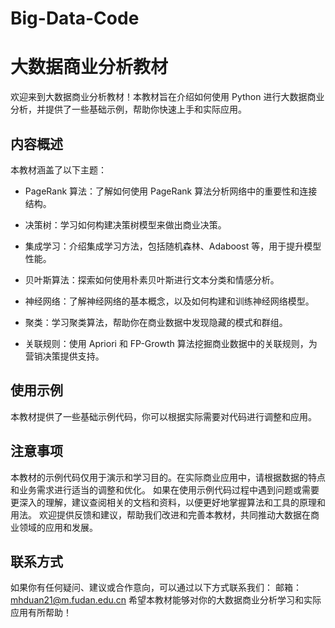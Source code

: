 # Big-Data-Code
# 大数据商业分析教材

欢迎来到大数据商业分析教材！本教材旨在介绍如何使用 Python 进行大数据商业分析，并提供了一些基础示例，帮助你快速上手和实际应用。

## 内容概述

本教材涵盖了以下主题：

- PageRank 算法：了解如何使用 PageRank 算法分析网络中的重要性和连接结构。

- 决策树：学习如何构建决策树模型来做出商业决策。

- 集成学习：介绍集成学习方法，包括随机森林、Adaboost 等，用于提升模型性能。

- 贝叶斯算法：探索如何使用朴素贝叶斯进行文本分类和情感分析。

- 神经网络：了解神经网络的基本概念，以及如何构建和训练神经网络模型。

- 聚类：学习聚类算法，帮助你在商业数据中发现隐藏的模式和群组。

- 关联规则：使用 Apriori 和 FP-Growth 算法挖掘商业数据中的关联规则，为营销决策提供支持。

## 使用示例

本教材提供了一些基础示例代码，你可以根据实际需要对代码进行调整和应用。

## 注意事项
本教材的示例代码仅用于演示和学习目的。在实际商业应用中，请根据数据的特点和业务需求进行适当的调整和优化。
如果在使用示例代码过程中遇到问题或需要更深入的理解，建议查阅相关的文档和资料，以便更好地掌握算法和工具的原理和用法。
欢迎提供反馈和建议，帮助我们改进和完善本教材，共同推动大数据在商业领域的应用和发展。

## 联系方式
如果你有任何疑问、建议或合作意向，可以通过以下方式联系我们：
邮箱：mhduan21@m.fudan.edu.cn
希望本教材能够对你的大数据商业分析学习和实际应用有所帮助！




